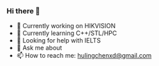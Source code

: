 ### Hi there 👋
- 🔭 Currently working on HIKVISION
- 🌱 Currently learning C++/STL/HPC
- 🤔 Looking for help with IELTS
- 💬 Ask me about 
- 📫 How to reach me: hulingchenxd@gmail.com
<!--
**SoftDefender/SoftDefender** is a ✨ _special_ ✨ repository because its `README.md` (this file) appears on your GitHub profile.

Here are some ideas to get you started:

- 🔭 I’m currently working on ...
- 🌱 I’m currently learning ...
- 👯 I’m looking to collaborate on ...
- 🤔 I’m looking for help with ...
- 💬 Ask me about ...
- 📫 How to reach me: ...
- 😄 Pronouns: ...
- ⚡ Fun fact: ...
-->
